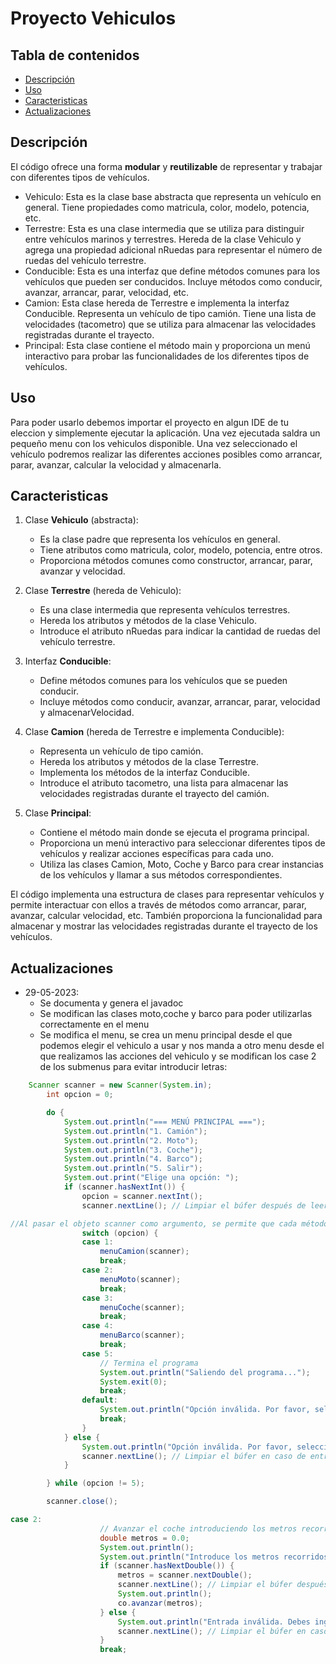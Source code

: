 # Proyecto Vehiculos
## Tabla de contenidos
- [Descripción](#descripción)
- [Uso](#uso)
- [Caracteristicas](#caracteristicas)
- [Actualizaciones](#actualizaciones)

## Descripción
El código ofrece una forma **modular** y **reutilizable** de representar y trabajar con diferentes tipos de vehículos.

- Vehiculo: Esta es la clase base abstracta que representa un vehículo en general. Tiene propiedades como matricula, color, modelo, potencia, etc.
- Terrestre: Esta es una clase intermedia que se utiliza para distinguir entre vehículos marinos y terrestres. Hereda de la clase Vehiculo y agrega una propiedad adicional nRuedas para representar el número de ruedas del vehículo terrestre.
- Conducible: Esta es una interfaz que define métodos comunes para los vehículos que pueden ser conducidos. Incluye métodos como conducir, avanzar, arrancar, parar, velocidad, etc.
- Camion: Esta clase hereda de Terrestre e implementa la interfaz Conducible. Representa un vehículo de tipo camión. Tiene una lista de velocidades (tacometro) que se utiliza para almacenar las velocidades registradas durante el trayecto.
- Principal: Esta clase contiene el método main y proporciona un menú interactivo para probar las funcionalidades de los diferentes tipos de vehículos.



## Uso
Para poder usarlo debemos importar el proyecto en algun IDE de tu eleccion y simplemente ejecutar la aplicación.
Una vez ejecutada saldra un pequeño menu con los vehiculos disponible. Una vez seleccionado el vehículo podremos realizar las diferentes acciones posibles como arrancar, parar, avanzar, calcular la velocidad y almacenarla.

## Caracteristicas
1. Clase **Vehiculo** (abstracta):
	- Es la clase padre que representa los vehículos en general.
	- Tiene atributos como matricula, color, modelo, potencia, entre otros.
	- Proporciona métodos comunes como constructor, arrancar, parar, avanzar y velocidad.

2. Clase **Terrestre** (hereda de Vehiculo):
	- Es una clase intermedia que representa vehículos terrestres.
	- Hereda los atributos y métodos de la clase Vehiculo.
	- Introduce el atributo nRuedas para indicar la cantidad de ruedas del vehículo terrestre.

3. Interfaz **Conducible**:
	- Define métodos comunes para los vehículos que se pueden conducir.
	- Incluye métodos como conducir, avanzar, arrancar, parar, velocidad y almacenarVelocidad.

4. Clase **Camion** (hereda de Terrestre e implementa Conducible):
	- Representa un vehículo de tipo camión.
	- Hereda los atributos y métodos de la clase Terrestre.
	- Implementa los métodos de la interfaz Conducible.
	- Introduce el atributo tacometro, una lista para almacenar las velocidades registradas durante el trayecto del camión.

5. Clase **Principal**:
	- Contiene el método main donde se ejecuta el programa principal.
	- Proporciona un menú interactivo para seleccionar diferentes tipos de vehículos y realizar acciones específicas para cada uno.
	- Utiliza las clases Camion, Moto, Coche y Barco para crear instancias de los vehículos y llamar a sus métodos correspondientes.

El código implementa una estructura de clases para representar vehículos y permite interactuar con ellos a través de métodos como arrancar, parar, avanzar, calcular velocidad, etc. También proporciona la funcionalidad para almacenar y mostrar las velocidades registradas durante el trayecto de los vehículos.

## Actualizaciones

+ 29-05-2023: 
	- Se documenta y genera el javadoc
	- Se modifican las clases moto,coche y barco para poder utilizarlas correctamente en el menu
	- Se modifica el menu, se crea un menu principal desde el que podemos elegir el vehiculo a usar y nos manda a otro menu desde el que realizamos las acciones 		del vehiculo y se modifican los case 2 de los submenus para evitar introducir letras:
````Java
	Scanner scanner = new Scanner(System.in);
		int opcion = 0;

		do {
			System.out.println("=== MENÚ PRINCIPAL ===");
			System.out.println("1. Camión");
			System.out.println("2. Moto");
			System.out.println("3. Coche");
			System.out.println("4. Barco");
			System.out.println("5. Salir");
			System.out.print("Elige una opción: ");
			if (scanner.hasNextInt()) {
				opcion = scanner.nextInt();
				scanner.nextLine(); // Limpiar el búfer después de leer el entero

//Al pasar el objeto scanner como argumento, se permite que cada método tenga acceso al mismo objeto scanner y pueda leer la entrada del usuario de manera consistente.
				switch (opcion) {
				case 1:
					menuCamion(scanner);
					break;
				case 2:
					menuMoto(scanner);
					break;
				case 3:
					menuCoche(scanner);
					break;
				case 4:
					menuBarco(scanner);
					break;
				case 5:
					// Termina el programa
					System.out.println("Saliendo del programa...");
					System.exit(0);
					break;
				default:
					System.out.println("Opción inválida. Por favor, selecciona una opción válida.");
					break;
				}
			} else {
				System.out.println("Opción inválida. Por favor, selecciona una opción válida.");
				scanner.nextLine(); // Limpiar el búfer en caso de entrada no válida
			}

		} while (opcion != 5);

		scanner.close();
````
 
	
````Java
case 2:
					// Avanzar el coche introduciendo los metros recorridos
					double metros = 0.0;
					System.out.println();
					System.out.println("Introduce los metros recorridos");
					if (scanner.hasNextDouble()) {
						metros = scanner.nextDouble();
						scanner.nextLine(); // Limpiar el búfer después de leer el número
						System.out.println();
						co.avanzar(metros);
					} else {
						System.out.println("Entrada inválida. Debes ingresar un número válido.");
						scanner.nextLine(); // Limpiar el búfer en caso de entrada no válida
					}
					break;
````







